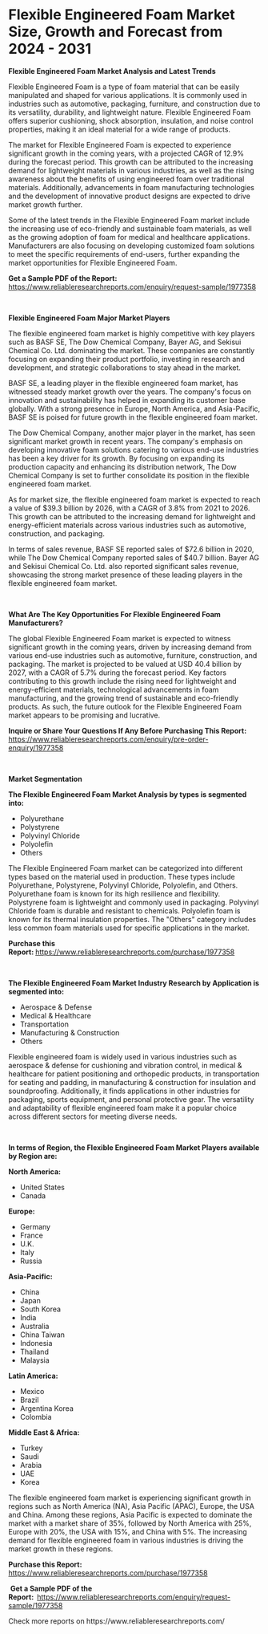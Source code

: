 <p><h1>Flexible Engineered Foam Market Size, Growth and Forecast from 2024 - 2031</h1></p><p><strong>Flexible Engineered Foam Market Analysis and Latest Trends</strong></p>
<p><p>Flexible Engineered Foam is a type of foam material that can be easily manipulated and shaped for various applications. It is commonly used in industries such as automotive, packaging, furniture, and construction due to its versatility, durability, and lightweight nature. Flexible Engineered Foam offers superior cushioning, shock absorption, insulation, and noise control properties, making it an ideal material for a wide range of products.</p><p>The market for Flexible Engineered Foam is expected to experience significant growth in the coming years, with a projected CAGR of 12.9% during the forecast period. This growth can be attributed to the increasing demand for lightweight materials in various industries, as well as the rising awareness about the benefits of using engineered foam over traditional materials. Additionally, advancements in foam manufacturing technologies and the development of innovative product designs are expected to drive market growth further.</p><p>Some of the latest trends in the Flexible Engineered Foam market include the increasing use of eco-friendly and sustainable foam materials, as well as the growing adoption of foam for medical and healthcare applications. Manufacturers are also focusing on developing customized foam solutions to meet the specific requirements of end-users, further expanding the market opportunities for Flexible Engineered Foam.</p></p>
<p><strong>Get a Sample PDF of the Report:&nbsp;</strong> <a href="https://www.reliableresearchreports.com/enquiry/request-sample/1977358">https://www.reliableresearchreports.com/enquiry/request-sample/1977358</a></p>
<p>&nbsp;</p>
<p><strong>Flexible Engineered Foam Major Market Players</strong></p>
<p><p>The flexible engineered foam market is highly competitive with key players such as BASF SE, The Dow Chemical Company, Bayer AG, and Sekisui Chemical Co. Ltd. dominating the market. These companies are constantly focusing on expanding their product portfolio, investing in research and development, and strategic collaborations to stay ahead in the market.</p><p>BASF SE, a leading player in the flexible engineered foam market, has witnessed steady market growth over the years. The company's focus on innovation and sustainability has helped in expanding its customer base globally. With a strong presence in Europe, North America, and Asia-Pacific, BASF SE is poised for future growth in the flexible engineered foam market.</p><p>The Dow Chemical Company, another major player in the market, has seen significant market growth in recent years. The company's emphasis on developing innovative foam solutions catering to various end-use industries has been a key driver for its growth. By focusing on expanding its production capacity and enhancing its distribution network, The Dow Chemical Company is set to further consolidate its position in the flexible engineered foam market.</p><p>As for market size, the flexible engineered foam market is expected to reach a value of $39.3 billion by 2026, with a CAGR of 3.8% from 2021 to 2026. This growth can be attributed to the increasing demand for lightweight and energy-efficient materials across various industries such as automotive, construction, and packaging.</p><p>In terms of sales revenue, BASF SE reported sales of $72.6 billion in 2020, while The Dow Chemical Company reported sales of $40.7 billion. Bayer AG and Sekisui Chemical Co. Ltd. also reported significant sales revenue, showcasing the strong market presence of these leading players in the flexible engineered foam market.</p></p>
<p>&nbsp;</p>
<p><strong>What Are The Key Opportunities For Flexible Engineered Foam Manufacturers?</strong></p>
<p><p>The global Flexible Engineered Foam market is expected to witness significant growth in the coming years, driven by increasing demand from various end-use industries such as automotive, furniture, construction, and packaging. The market is projected to be valued at USD 40.4 billion by 2027, with a CAGR of 5.7% during the forecast period. Key factors contributing to this growth include the rising need for lightweight and energy-efficient materials, technological advancements in foam manufacturing, and the growing trend of sustainable and eco-friendly products. As such, the future outlook for the Flexible Engineered Foam market appears to be promising and lucrative.</p></p>
<p><strong>Inquire or Share Your Questions If Any Before Purchasing This Report:</strong> <a href="https://www.reliableresearchreports.com/enquiry/pre-order-enquiry/1977358">https://www.reliableresearchreports.com/enquiry/pre-order-enquiry/1977358</a></p>
<p>&nbsp;</p>
<p><strong>Market Segmentation</strong></p>
<p><strong>The Flexible Engineered Foam Market Analysis by types is segmented into:</strong></p>
<p><ul><li>Polyurethane</li><li>Polystyrene</li><li>Polyvinyl Chloride</li><li>Polyolefin</li><li>Others</li></ul></p>
<p><p>The Flexible Engineered Foam market can be categorized into different types based on the material used in production. These types include Polyurethane, Polystyrene, Polyvinyl Chloride, Polyolefin, and Others. Polyurethane foam is known for its high resilience and flexibility. Polystyrene foam is lightweight and commonly used in packaging. Polyvinyl Chloride foam is durable and resistant to chemicals. Polyolefin foam is known for its thermal insulation properties. The "Others" category includes less common foam materials used for specific applications in the market.</p></p>
<p><strong>Purchase this Report:&nbsp;</strong><a href="https://www.reliableresearchreports.com/purchase/1977358">https://www.reliableresearchreports.com/purchase/1977358</a></p>
<p>&nbsp;</p>
<p><strong>The Flexible Engineered Foam Market Industry Research by Application is segmented into:</strong></p>
<p><ul><li>Aerospace & Defense</li><li>Medical & Healthcare</li><li>Transportation</li><li>Manufacturing & Construction</li><li>Others</li></ul></p>
<p><p>Flexible engineered foam is widely used in various industries such as aerospace & defense for cushioning and vibration control, in medical & healthcare for patient positioning and orthopedic products, in transportation for seating and padding, in manufacturing & construction for insulation and soundproofing. Additionally, it finds applications in other industries for packaging, sports equipment, and personal protective gear. The versatility and adaptability of flexible engineered foam make it a popular choice across different sectors for meeting diverse needs.</p></p>
<p>&nbsp;</p>
<p><strong>In terms of Region, the Flexible Engineered Foam Market Players available by Region are:</strong></p>
<p>
    <p> <strong> North America: </strong>
        <ul>
            <li>United States</li>
            <li>Canada</li>
        </ul>
        </p> 
    <p> <strong> Europe: </strong>
        <ul>
            <li>Germany</li>
            <li>France</li>
            <li>U.K.</li>
            <li>Italy</li>
            <li>Russia</li>
        </ul>
        </p> 
    <p> <strong> Asia-Pacific: </strong>
        <ul>
            <li>China</li>
            <li>Japan</li>
            <li>South Korea</li>
            <li>India</li>
            <li>Australia</li>
            <li>China Taiwan</li>
            <li>Indonesia</li>
            <li>Thailand</li>
            <li>Malaysia</li>
        </ul>
        </p> 
    <p> <strong> Latin America: </strong>
        <ul>
            <li>Mexico</li>
            <li>Brazil</li>
            <li>Argentina Korea</li>
            <li>Colombia</li>
        </ul>
        </p> 
    <p> <strong> Middle East & Africa: </strong>
        <ul>
            <li>Turkey</li>
            <li>Saudi</li>
            <li>Arabia</li>
            <li>UAE</li>
            <li>Korea</li>
        </ul>
    </p>
    </p>
<p><p>The flexible engineered foam market is experiencing significant growth in regions such as North America (NA), Asia Pacific (APAC), Europe, the USA and China. Among these regions, Asia Pacific is expected to dominate the market with a market share of 35%, followed by North America with 25%, Europe with 20%, the USA with 15%, and China with 5%. The increasing demand for flexible engineered foam in various industries is driving the market growth in these regions.</p></p>
<p><strong>Purchase this Report: </strong><a href="https://www.reliableresearchreports.com/purchase/1977358">https://www.reliableresearchreports.com/purchase/1977358</a></p>
<p>&nbsp;<strong>Get a Sample PDF of the Report:&nbsp;&nbsp;</strong><a href="https://www.reliableresearchreports.com/enquiry/request-sample/1977358">https://www.reliableresearchreports.com/enquiry/request-sample/1977358</a></p>
<p><strong></strong></p>
<p>Check more reports on https://www.reliableresearchreports.com/</p>